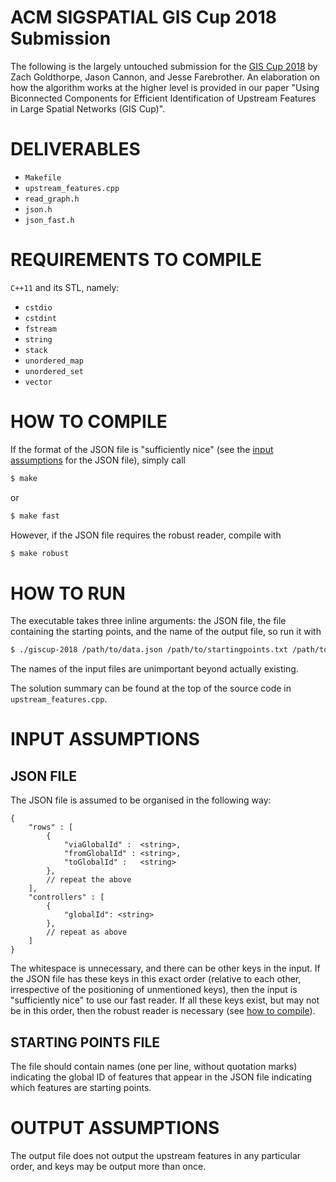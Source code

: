 ACM SIGSPATIAL GIS Cup 2018 Submission
=======================================

The following is the largely untouched submission for the [GIS Cup 2018](https://sigspatial2018.sigspatial.org/giscup2018/) by Zach Goldthorpe, Jason Cannon, and Jesse Farebrother. An elaboration on how the algorithm works at the higher level is provided in our paper "Using Biconnected Components for Efficient Identification of Upstream Features in Large Spatial Networks (GIS Cup)".

DELIVERABLES
=============
- `Makefile`
- `upstream_features.cpp`
- `read_graph.h`
- `json.h`
- `json_fast.h`


REQUIREMENTS TO COMPILE
========================
`C++11` and its STL, namely:
- `cstdio`
- `cstdint`
- `fstream`
- `string`
- `stack`
- `unordered_map`
- `unordered_set`
- `vector`


HOW TO COMPILE
===============
If the format of the JSON file is "sufficiently nice" (see the [input assumptions](#json-file) for the JSON file), simply call
```bash
$ make
```
or
```bash
$ make fast
```
However, if the JSON file requires the robust reader, compile with
```bash
$ make robust
```

HOW TO RUN
===========
The executable takes three inline arguments: the JSON file, the file containing the starting points, and the name of the output file, so run it with
```bash
$ ./giscup-2018 /path/to/data.json /path/to/startingpoints.txt /path/to/answer
```
The names of the input files are unimportant beyond actually existing.

The solution summary can be found at the top of the source code in `upstream_features.cpp`.


INPUT ASSUMPTIONS
==================

JSON FILE
----------
The JSON file is assumed to be organised in the following way:
```
{
    "rows" : [
        {
            "viaGlobalId" :  <string>,
            "fromGlobalId" : <string>,
            "toGlobalId" :   <string>
        },
        // repeat the above
    ],
    "controllers" : [
        {
            "globalId": <string>
        },
        // repeat as above
    ]
}
```
The whitespace is unnecessary, and there can be other keys in the input. If the JSON file has these keys in this exact order (relative to each other, irrespective of the positioning of unmentioned keys), then the input is "sufficiently nice" to use our fast reader. If all these keys exist, but may not be in this order, then the robust reader is necessary (see [how to compile](#how-to-compile)).

STARTING POINTS FILE
---------------------
The file should contain names (one per line, without quotation marks) indicating the global ID of features that appear in the JSON file indicating which features are starting points.


OUTPUT ASSUMPTIONS
===================
The output file does not output the upstream features in any particular order, and keys may be output more than once.
